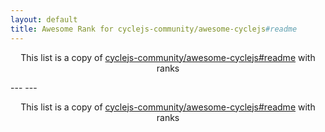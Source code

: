 ```yaml
---
layout: default
title: Awesome Rank for cyclejs-community/awesome-cyclejs#readme
---
```


<p align="center">
	This list is a copy of <a href="https://github.com/cyclejs-community/awesome-cyclejs#readme">cyclejs-community/awesome-cyclejs#readme</a> with ranks
</p>
---
---
<p align="center">
	This list is a copy of <a href="https://github.com/cyclejs-community/awesome-cyclejs#readme">cyclejs-community/awesome-cyclejs#readme</a> with ranks
</p>
